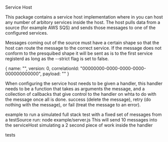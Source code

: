 Service Host

This package contains a service host implementation where in you can host any number of arbitory services inside the host.
The host pulls data from a source (for example AWS SQS) and sends those messages to one of the configured services.

Messages coming out of the source must have a certain shape so that the host can route the message to the correct service.
If the message does not conform to the presquibed shape it will be sent as is to the first service registerd as long as
the --strict flag is set to false.

{
  name: "",
  version: 0,
  correlationId: "00000000-0000-0000-0000-000000000000",
  payload: ""
}

When configuring the service host needs to be given a handler, this handler needs to be a function that takes as arguments
the message, and a collection of callbacks that give control to the handler on whta to do with the message once all is done.
success (delete the message), retry (do nothing with the message), or fail (treat the message to an error).

example
to run a simulated full stack test with a fixed set of messages from a testSource run:
node example/server.js
This will send 10 messages into the serviceHost simulating a 2 second piece of work inside the handler

tests
